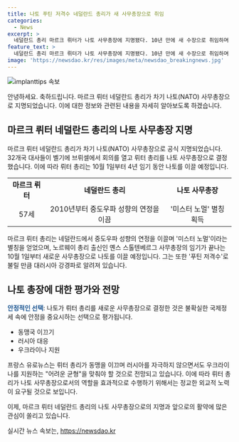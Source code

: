 ```yaml
---
title: 나토 푸틴 저격수 네덜란드 총리가 새 사무총장으로 취임
categories:
  - News
excerpt: >
  네덜란드 총리 마르크 뤼터가 나토 사무총장에 지명됐다. 10년 만에 새 수장으로 취임하며 미 대선과 우크라이나전쟁 등 불확실한 국제정세 속에 안정을 택한 것으로 평가된다. 중도우파 성향으로 미스터 노멀이라 불리며, 동맹국을 이끌며 러시아를 자극하지 않으면서도 우크라이나를 지원하는 어려운 균형을 맞춰야 할 것으로 전망된다.
feature_text: >
  네덜란드 총리 마르크 뤼터가 나토 사무총장에 지명됐다. 10년 만에 새 수장으로 취임하며 미 대선과 우크라이나전쟁 등 불확실한 국제정세 속에 안정을 택한 것으로 평가된다. 중도우파 성향으로 미스터 노멀이라 불리며, 동맹국을 이끌며 러시아를 자극하지 않으면서도 우크라이나를 지원하는 어려운 균형을 맞춰야 할 것으로 전망된다.
image: 'https://newsdao.kr/res/images/meta/newsdao_breakingnews.jpg'
---
```


<p><img src="https://newsdao.kr/res/images/meta/newsdao_breakingnews.jpg" alt="implanttips 속보" /></p>

<p>안녕하세요. 축하드립니다. 마르크 뤼터 네덜란드 총리가 차기 나토(NATO) 사무총장으로 지명되었습니다. 이에 대한 정보와 관련된 내용을 자세히 알아보도록 하겠습니다.</p>

<h2 data-ke-size="size26">마르크 뤼터 네덜란드 총리의 나토 사무총장 지명</h2>

<p data-ke-size="size16">마르크 뤼터 네덜란드 총리가 차기 나토(NATO) 사무총장으로 공식 지명되었습니다. 32개국 대사들이 벨기에 브뤼셀에서 회의를 열고 뤼터 총리를 나토 사무총장으로 결정했습니다. 이에 따라 뤼터 총리는 10월 1일부터 4년 임기 동안 나토를 이끌 예정입니다.</p>

<table>
  <tr>
    <td style="text-align: center; height: 17px;"><b>마르크 뤼터</b></td>
    <td style="text-align: center; height: 17px;"><b>네덜란드 총리</b></td>
    <td style="text-align: center; height: 17px;"><b>나토 사무총장</b></td>
  </tr>
  <tr>
    <td style="text-align: center;">57세</td>
    <td style="text-align: center;">2010년부터 중도우파 성향의 연정을 이끔</td>
    <td style="text-align: center;">'미스터 노멀' 별칭 획득</td>
  </tr>
</table>

<p data-ke-size="size16">마르크 뤼터 총리는 네덜란드에서 중도우파 성향의 연정을 이끌며 '미스터 노멀'이라는 별칭을 얻었으며, 노르웨이 총리 출신인 옌스 스톨텐베르그 사무총장의 임기가 끝나는 10월 1일부터 새로운 사무총장으로 나토를 이끌 예정입니다. 그는 또한 '푸틴 저격수'로 불릴 만큼 대러시아 강경파로 알려져 있습니다.</p>

<h2 data-ke-size="size26">나토 총장에 대한 평가와 전망</h2>

<p data-ke-size="size16"><b><span style="color: #1a5490;">안정적인 선택</span></b>: 나토가 뤼터 총리를 새로운 사무총장으로 결정한 것은 불확실한 국제정세 속에 안정을 중요시하는 선택으로 평가됩니다.</p>

<ul>
  <li>동맹국 이끄기</li>
  <li>러시아 대응</li>
  <li>우크라이나 지원</li>
</ul>

<p data-ke-size="size16">프랑스 유로뉴스는 뤼터 총리가 동맹을 이끄며 러시아를 자극하지 않으면서도 우크라이나를 지원하는 "어려운 균형"을 맞춰야 할 것으로 전망되고 있습니다. 이에 따라 뤼터 총리가 나토 사무총장으로서의 역할을 효과적으로 수행하기 위해서는 정교한 외교적 노력이 요구될 것으로 보입니다.</p>

<p>이제, 마르크 뤼터 네덜란드 총리의 나토 사무총장으로의 지명과 앞으로의 활약에 많은 관심이 쏠리고 있습니다.</p>
실시간 뉴스 속보는, <a href="https://newsdao.kr" rel="dofollow">https://newsdao.kr</a>


